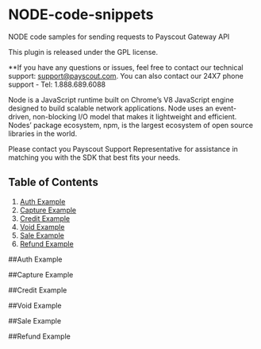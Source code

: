 # NODE-code-snippets
NODE code samples for sending requests to Payscout Gateway API


This plugin is released under the GPL license.

**If you have any questions or issues, feel free to contact our technical support: support@payscout.com. You can also contact our 24X7 phone support - Tel: 1.888.689.6088

Node is a JavaScript runtime built on Chrome’s V8 JavaScript engine designed to build scalable network applications. Node uses an event-driven, non-blocking I/O model that makes it lightweight and efficient. Nodes’ package ecosystem, npm, is the largest ecosystem of open source libraries in the world.

Please contact you Payscout Support Representative for assistance in matching you with the SDK that best fits your needs.

## Table of Contents

1. [Auth Example](#auth)
1. [Capture Example](#capture)
1. [Credit Example](#credit)
1. [Void Example](#void)
1. [Sale Example](#sale)
1. [Refund Example](#refund)


##Auth Example

##Capture Example

##Credit Example

##Void Example

##Sale Example

##Refund Example
